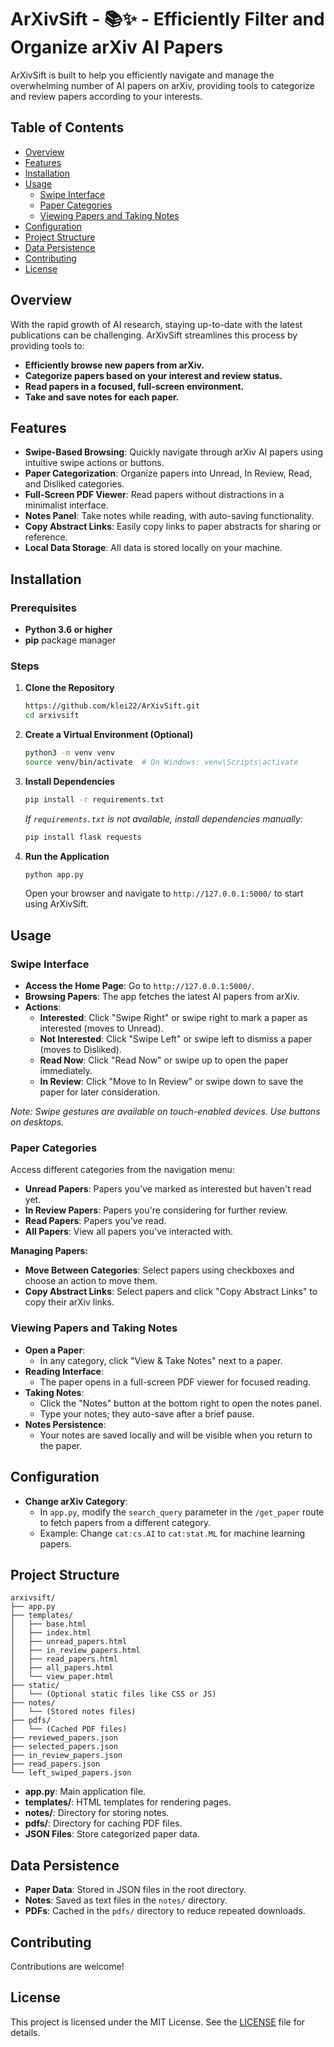 # ArXivSift - 📚✨ - Efficiently Filter and Organize arXiv AI Papers

ArXivSift is built to help you efficiently navigate and manage the overwhelming
number of AI papers on arXiv, providing tools to categorize and review papers
according to your interests.

## Table of Contents

- [Overview](#overview)
- [Features](#features)
- [Installation](#installation)
- [Usage](#usage)
  - [Swipe Interface](#swipe-interface)
  - [Paper Categories](#paper-categories)
  - [Viewing Papers and Taking Notes](#viewing-papers-and-taking-notes)
- [Configuration](#configuration)
- [Project Structure](#project-structure)
- [Data Persistence](#data-persistence)
- [Contributing](#contributing)
- [License](#license)

## Overview

With the rapid growth of AI research, staying up-to-date with the latest publications can be challenging. ArXivSift streamlines this process by providing tools to:

- **Efficiently browse new papers from arXiv.**
- **Categorize papers based on your interest and review status.**
- **Read papers in a focused, full-screen environment.**
- **Take and save notes for each paper.**

## Features

- **Swipe-Based Browsing**: Quickly navigate through arXiv AI papers using intuitive swipe actions or buttons.
- **Paper Categorization**: Organize papers into Unread, In Review, Read, and Disliked categories.
- **Full-Screen PDF Viewer**: Read papers without distractions in a minimalist interface.
- **Notes Panel**: Take notes while reading, with auto-saving functionality.
- **Copy Abstract Links**: Easily copy links to paper abstracts for sharing or reference.
- **Local Data Storage**: All data is stored locally on your machine.

## Installation

### Prerequisites

- **Python 3.6 or higher**
- **pip** package manager

### Steps

1. **Clone the Repository**

   ```bash
   https://github.com/klei22/ArXivSift.git
   cd arxivsift
   ```

2. **Create a Virtual Environment (Optional)**

   ```bash
   python3 -m venv venv
   source venv/bin/activate  # On Windows: venv\Scripts\activate
   ```

3. **Install Dependencies**

   ```bash
   pip install -r requirements.txt
   ```

   *If `requirements.txt` is not available, install dependencies manually:*

   ```bash
   pip install flask requests
   ```

4. **Run the Application**

   ```bash
   python app.py
   ```

   Open your browser and navigate to `http://127.0.0.1:5000/` to start using ArXivSift.

## Usage

### Swipe Interface

- **Access the Home Page**: Go to `http://127.0.0.1:5000/`.
- **Browsing Papers**: The app fetches the latest AI papers from arXiv.
- **Actions**:
  - **Interested**: Click "Swipe Right" or swipe right to mark a paper as interested (moves to Unread).
  - **Not Interested**: Click "Swipe Left" or swipe left to dismiss a paper (moves to Disliked).
  - **Read Now**: Click "Read Now" or swipe up to open the paper immediately.
  - **In Review**: Click "Move to In Review" or swipe down to save the paper for later consideration.

*Note: Swipe gestures are available on touch-enabled devices. Use buttons on desktops.*

### Paper Categories

Access different categories from the navigation menu:

- **Unread Papers**: Papers you've marked as interested but haven't read yet.
- **In Review Papers**: Papers you're considering for further review.
- **Read Papers**: Papers you've read.
- **All Papers**: View all papers you've interacted with.

**Managing Papers:**

- **Move Between Categories**: Select papers using checkboxes and choose an action to move them.
- **Copy Abstract Links**: Select papers and click "Copy Abstract Links" to copy their arXiv links.

### Viewing Papers and Taking Notes

- **Open a Paper**:
  - In any category, click "View & Take Notes" next to a paper.
- **Reading Interface**:
  - The paper opens in a full-screen PDF viewer for focused reading.
- **Taking Notes**:
  - Click the "Notes" button at the bottom right to open the notes panel.
  - Type your notes; they auto-save after a brief pause.
- **Notes Persistence**:
  - Your notes are saved locally and will be visible when you return to the paper.

## Configuration

- **Change arXiv Category**:
  - In `app.py`, modify the `search_query` parameter in the `/get_paper` route to fetch papers from a different category.
  - Example: Change `cat:cs.AI` to `cat:stat.ML` for machine learning papers.

## Project Structure

```
arxivsift/
├── app.py
├── templates/
│   ├── base.html
│   ├── index.html
│   ├── unread_papers.html
│   ├── in_review_papers.html
│   ├── read_papers.html
│   ├── all_papers.html
│   └── view_paper.html
├── static/
│   └── (Optional static files like CSS or JS)
├── notes/
│   └── (Stored notes files)
├── pdfs/
│   └── (Cached PDF files)
├── reviewed_papers.json
├── selected_papers.json
├── in_review_papers.json
├── read_papers.json
└── left_swiped_papers.json
```

- **app.py**: Main application file.
- **templates/**: HTML templates for rendering pages.
- **notes/**: Directory for storing notes.
- **pdfs/**: Directory for caching PDF files.
- **JSON Files**: Store categorized paper data.

## Data Persistence

- **Paper Data**: Stored in JSON files in the root directory.
- **Notes**: Saved as text files in the `notes/` directory.
- **PDFs**: Cached in the `pdfs/` directory to reduce repeated downloads.

## Contributing

Contributions are welcome!

## License

This project is licensed under the MIT License. See the [LICENSE](LICENSE) file for details.

